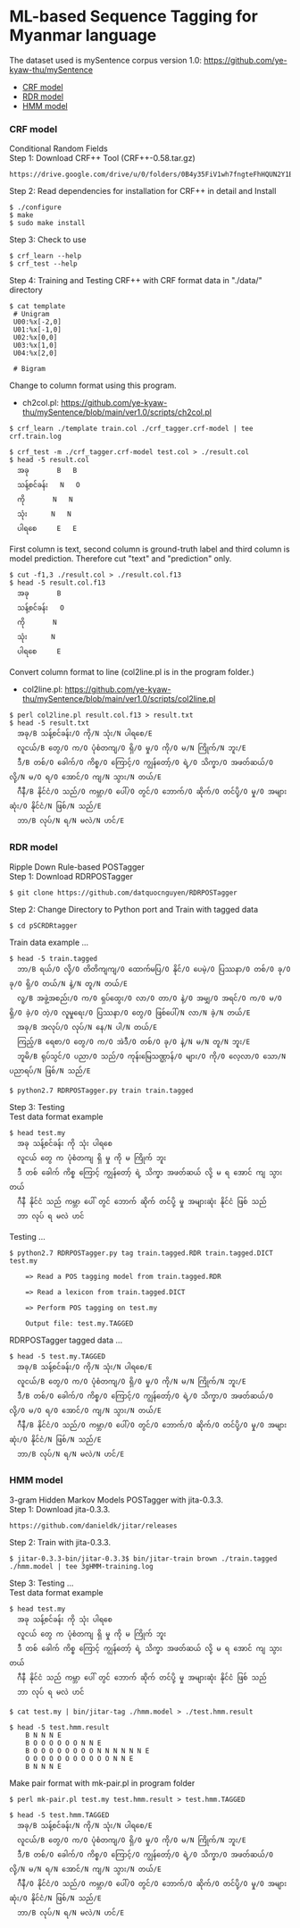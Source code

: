 # ML-based Sequence Tagging for Myanmar language
The dataset used is mySentence corpus version 1.0: https://github.com/ye-kyaw-thu/mySentence 

- [CRF model](#CRF-model)
- [RDR model](#RDR-model)
- [HMM model](#HMM-model)

### CRF model
Conditional Random Fields <br /> 
Step 1: Download CRF++ Tool (CRF++-0.58.tar.gz)
 
 ```
 https://drive.google.com/drive/u/0/folders/0B4y35FiV1wh7fngteFhHQUN2Y1B5eUJBNHZUemJYQV9VWlBUb3JlX0xBdWVZTWtSbVBneU0
 ```
 
Step 2: Read dependencies for installation for CRF++ in detail and Install
 
 ```
$ ./configure 
$ make
$ sudo make install
 ```
 
Step 3: Check to use 
 
 ```
$ crf_learn --help
$ crf_test --help
 ```
 
Step 4: Training and Testing CRF++ with CRF format data in "./data/" directory
 ```
$ cat template
  # Unigram
  U00:%x[-2,0]
  U01:%x[-1,0]
  U02:%x[0,0]
  U03:%x[1,0]
  U04:%x[2,0]

  # Bigram
 ```
Change to column format using this program.
- ch2col.pl: https://github.com/ye-kyaw-thu/mySentence/blob/main/ver1.0/scripts/ch2col.pl
 ``` 
$ crf_learn ./template train.col ./crf_tagger.crf-model | tee crf.train.log
 ```

```
$ crf_test -m ./crf_tagger.crf-model test.col > ./result.col
$ head -5 result.col
  အခု		B	B
  သန့်စင်ခန်း	N	O
  ကို		N	N
  သုံး		N	N
  ပါရစေ		E	E
```
First column is text, second column is ground-truth label and third column is model prediction. Therefore cut "text" and "prediction" only.
```
$ cut -f1,3 ./result.col > ./result.col.f13
$ head -5 result.col.f13
  အခု		B
  သန့်စင်ခန်း	O
  ကို		N
  သုံး		N
  ပါရစေ		E
```
Convert column format to line (col2line.pl is in the program folder.)
- col2line.pl: https://github.com/ye-kyaw-thu/mySentence/blob/main/ver1.0/scripts/col2line.pl 
```
$ perl col2line.pl result.col.f13 > result.txt
$ head -5 result.txt
  အခု/B သန့်စင်ခန်း/O ကို/N သုံး/N ပါရစေ/E
  လူငယ်/B တွေ/O က/O ပုံစံတကျ/O ရှိ/O မှု/O ကို/O မ/N ကြိုက်/N ဘူး/E
  ဒီ/B တစ်/O ခေါက်/O ကိစ္စ/O ကြောင့်/O ကျွန်တော့်/O ရဲ့/O သိက္ခာ/O အဖတ်ဆယ်/O လို့/N မ/O ရ/O အောင်/O ကျ/N သွား/N တယ်/E
  ဂီနီ/B နိုင်ငံ/O သည်/O ကမ္ဘာ/O ပေါ်/O တွင်/O ဘောက်/O ဆိုက်/O တင်ပို့/O မှု/O အများဆုံး/O နိုင်ငံ/N ဖြစ်/N သည်/E
  ဘာ/B လုပ်/N ရ/N မလဲ/N ဟင်/E
```

### RDR model

Ripple Down Rule-based POSTagger <br />
Step 1: Download RDRPOSTagger

```
$ git clone https://github.com/datquocnguyen/RDRPOSTagger
```
Step 2: Change Directory to Python port and Train with tagged data
```
$ cd pSCRDRtagger
```
Train data example ...
```
$ head -5 train.tagged 
  ဘာ/B ရယ်/O လို့/O တိတိကျကျ/O ထောက်မပြ/O နိုင်/O ပေမဲ့/O ပြဿနာ/O တစ်/O ခု/O ခု/O ရှိ/O တယ်/N နဲ့/N တူ/N တယ်/E
  လူ့/B အဖွဲ့အစည်း/O က/O ရှပ်ထွေး/O လာ/O တာ/O နဲ့/O အမျှ/O အရင်/O က/O မ/O ရှိ/O ခဲ့/O တဲ့/O လူမှုရေး/O ပြဿနာ/O တွေ/O ဖြစ်ပေါ်/N လာ/N ခဲ့/N တယ်/E
  အခု/B အလုပ်/O လုပ်/N နေ/N ပါ/N တယ်/E
  ကြည့်/B ရေစာ/O တွေ/O က/O အဲဒီ/O တစ်/O ခု/O နဲ့/N မ/N တူ/N ဘူး/E
  ဘူမိ/B ရုပ်သွင်/O ပညာ/O သည်/O ကုန်းမြေသဏ္ဌာန်/O များ/O ကို/O လေ့လာ/O သော/N ပညာရပ်/N ဖြစ်/N သည်/E
```
```
$ python2.7 RDRPOSTagger.py train train.tagged
```
Step 3: Testing <br />
Test data format example
```
$ head test.my
  အခု သန့်စင်ခန်း ကို သုံး ပါရစေ
  လူငယ် တွေ က ပုံစံတကျ ရှိ မှု ကို မ ကြိုက် ဘူး
  ဒီ တစ် ခေါက် ကိစ္စ ကြောင့် ကျွန်တော့် ရဲ့ သိက္ခာ အဖတ်ဆယ် လို့ မ ရ အောင် ကျ သွား တယ်
  ဂီနီ နိုင်ငံ သည် ကမ္ဘာ ပေါ် တွင် ဘောက် ဆိုက် တင်ပို့ မှု အများဆုံး နိုင်ငံ ဖြစ် သည်
  ဘာ လုပ် ရ မလဲ ဟင်
```
Testing ...
```
$ python2.7 RDRPOSTagger.py tag train.tagged.RDR train.tagged.DICT test.my

	=> Read a POS tagging model from train.tagged.RDR

	=> Read a lexicon from train.tagged.DICT

	=> Perform POS tagging on test.my

	Output file: test.my.TAGGED
```
RDRPOSTagger tagged data ...
```
$ head -5 test.my.TAGGED 
  အခု/B သန့်စင်ခန်း/O ကို/N သုံး/N ပါရစေ/E
  လူငယ်/B တွေ/O က/O ပုံစံတကျ/O ရှိ/O မှု/O ကို/N မ/N ကြိုက်/N ဘူး/E
  ဒီ/B တစ်/O ခေါက်/O ကိစ္စ/O ကြောင့်/O ကျွန်တော့်/O ရဲ့/O သိက္ခာ/O အဖတ်ဆယ်/O လို့/O မ/O ရ/O အောင်/O ကျ/N သွား/N တယ်/E
  ဂီနီ/B နိုင်ငံ/O သည်/O ကမ္ဘာ/O ပေါ်/O တွင်/O ဘောက်/O ဆိုက်/O တင်ပို့/O မှု/O အများဆုံး/O နိုင်ငံ/N ဖြစ်/N သည်/E
  ဘာ/B လုပ်/N ရ/N မလဲ/N ဟင်/E
```

### HMM model
3-gram Hidden Markov Models POSTagger with jita-0.3.3. <br />
Step 1: Download jita-0.3.3.

```
https://github.com/danieldk/jitar/releases
```
Step 2: Train with jita-0.3.3.
```
$ jitar-0.3.3-bin/jitar-0.3.3$ bin/jitar-train brown ./train.tagged ./hmm.model | tee 3gHMM-training.log
```
Step 3: Testing ... <br/>
Test data format example
```
$ head test.my
  အခု သန့်စင်ခန်း ကို သုံး ပါရစေ
  လူငယ် တွေ က ပုံစံတကျ ရှိ မှု ကို မ ကြိုက် ဘူး
  ဒီ တစ် ခေါက် ကိစ္စ ကြောင့် ကျွန်တော့် ရဲ့ သိက္ခာ အဖတ်ဆယ် လို့ မ ရ အောင် ကျ သွား တယ်
  ဂီနီ နိုင်ငံ သည် ကမ္ဘာ ပေါ် တွင် ဘောက် ဆိုက် တင်ပို့ မှု အများဆုံး နိုင်ငံ ဖြစ် သည်
  ဘာ လုပ် ရ မလဲ ဟင်
```

```
$ cat test.my | bin/jitar-tag ./hmm.model > ./test.hmm.result
```
```
$ head -5 test.hmm.result
	B N N N E
	B O O O O O O N N E
	B O O O O O O O O N N N N N N E
	O O O O O O O O O O O N N E
	B N N N E
```
Make pair format with mk-pair.pl in program folder
```
$ perl mk-pair.pl test.my test.hmm.result > test.hmm.TAGGED
```
```
$ head -5 test.hmm.TAGGED
  အခု/B သန့်စင်ခန်း/N ကို/N သုံး/N ပါရစေ/E
  လူငယ်/B တွေ/O က/O ပုံစံတကျ/O ရှိ/O မှု/O ကို/O မ/N ကြိုက်/N ဘူး/E
  ဒီ/B တစ်/O ခေါက်/O ကိစ္စ/O ကြောင့်/O ကျွန်တော့်/O ရဲ့/O သိက္ခာ/O အဖတ်ဆယ်/O လို့/N မ/N ရ/N အောင်/N ကျ/N သွား/N တယ်/E
  ဂီနီ/O နိုင်ငံ/O သည်/O ကမ္ဘာ/O ပေါ်/O တွင်/O ဘောက်/O ဆိုက်/O တင်ပို့/O မှု/O အများဆုံး/O နိုင်ငံ/N ဖြစ်/N သည်/E
  ဘာ/B လုပ်/N ရ/N မလဲ/N ဟင်/E
```
